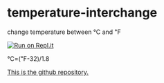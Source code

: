 # temperature-interchange

change temperature between ℃ and ℉

[![Run on Repl.it](https://repl.it/badge/github/gamemaster2b/temperature-interchange)](https://repl.it/github/gamemaster2b/temperature-interchange)

℃=(℉-32)/1.8

[This is the github repository.](https://github.com/gamemaster2b/temperature-interchange)
